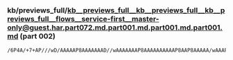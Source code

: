 ### kb/previews_full/kb__previews_full__kb__previews_full__kb__previews_full__flows__service-first__master-only@guest.har.part072.md.part001.md.part001.md.part001.md (part 002)

```md
/6P4A/+7+AP///wD/AAAAAP8AAAAAAAD//wAAAAAAAP8AAAAAAAAAAP8AAP8AAAAA/wAAAP8AAP///wAA/wAAAAAAAP8AAAAA/wEA////AP7n/QD/7/4A//j/AAEKAgABAP8A//X+AAEMAgAAAAAA//7/A
```

```
